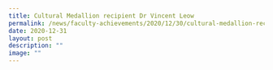 ```yaml
---
title: Cultural Medallion recipient Dr Vincent Leow
permalink: /news/faculty-achievements/2020/12/30/cultural-medallion-recipient-dr-vincent-leow/
date: 2020-12-31
layout: post
description: ""
image: ""
---
```

